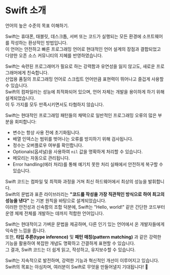 # Swift 소개

언어의 높은 수준의 목표 이해하기. 

Swift는 휴대폰, 태블릿, 데스크톱, 서버 또는 코드가 실행되는 모든 환경에 소프트웨어를 작성하는 환상적인 방법입니다.  
이 언어는 안전하고 빠른 프로그래밍 언어로 현대적인 언어 설계의 장점과 결합되었고 다양한 오픈 소스 커뮤니티의 지혜를 반영하였습니다.

Swift는 숙련된 프로그래머가 필요로 하는 강력함과 유연성을 잃지 않고도, 새로운 프로그래머에게 친숙합니다.   
산업용 품질의 프로그래밍 언어로 스크립트 언어만큼 표현력이 뛰어나고 즐겁게 사용할 수 있습니다.  
Swift의 컴파일러는 성능에 최적화되어 있으며, 언어 자체는 개발을 용이하게 하기 위해 설계되었습니다.  
이 두 가지를 모두 만족시키면서도 타협하지 않습니다.

Swift는 현대적인 프로그래밍 패턴들의 채택으로 일반적인 프로그래밍 오류의 많은 부분을 회피합니다:

- 변수는 항상 사용 전에 초기화됩니다.  
- 배열 인덱스는 범위를 벗어나는 오류를 방지하기 위해 검사됩니다.  
- 정수는 오버플로우 여부를 확인합니다.  
- Optionals(옵셔널)을 사용하여 `nil` 값을 명확하게 처리할 수 있습니다.  
- 메모리는 자동으로 관리됩니다.  
- Error handling(에러 처리)를 통해 예기치 못한 처리 실패에서 안전하게 복구할 수 있습니다.

Swift 코드는 컴파일 및 최적화 과정을 거쳐 최신 하드웨어에서 최상의 성능을 발휘합니다.  
Swift의 문법과 표준 라이브러리는 **"코드를 작성을 가장 직관적인 방식으로 하여 최고의 성능을 낸다"** 는 기본 원칙을 바탕으로 설계되었습니다.  
이러한 안전성과 신속함의 조합 덕분에, Swift는 "Hello, world!" 같은 간단한 코드부터 운영 체제 전체를 개발하는 데까지 적합한 언어입니다. 

Swift는 현대적이고 가벼운 문법을 제공하며, 다른 인기 있는 언어에서 온 개발자들에게 익숙한 느낌을 줍니다.  
또한, **타입 추론(type inference)** 및 **패턴 매칭(pattern matching)** 과 같은 강력한 기능을 활용하여 복잡한 개념도 명확하고 간결하게 표현할 수 있습니다.  
그 결과, Swift 코드는 더 쉽게 읽고, 작성하고, 유지보수할 수 있습니다.  

Swift는 지속적으로 발전하며, 강력한 기능과 혁신적인 개선이 이루어지고 있습니다.  
Swift의 목표는 야심차며, 여러분이 Swift로 무엇을 만들어낼지 기대됩니다! 🚀

<!--
This source file is part of the Swift.org open source project

Copyright (c) 2014 - 2022 Apple Inc. and the Swift project authors
Licensed under Apache License v2.0 with Runtime Library Exception

See https://swift.org/LICENSE.txt for license information
See https://swift.org/CONTRIBUTORS.txt for the list of Swift project authors
-->
